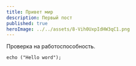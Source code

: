 ```yaml
---
title: Привет мир
description: Первый пост
published: true
heroImage: ../../assets/8-Vih0UxpIdHW3qC1.png
---
```

Проверка на работоспособность.

```
echo ("Hello word");
```
